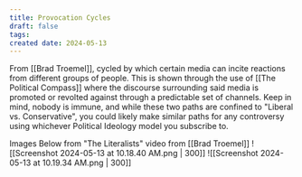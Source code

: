 ```yaml
---
title: Provocation Cycles
draft: false
tags: 
created date: 2024-05-13
---
```

From [[Brad Troemel]], cycled by which certain media can incite reactions from different groups of people. This is shown through the use of [[The Political Compass]] where the discourse surrounding said media is promoted or revolted against through a predictable set of channels. Keep in mind, nobody is immune, and while these two paths are confined to "Liberal vs. Conservative", you could likely make similar paths for any controversy using whichever Political Ideology model you subscribe to.

Images Below from "The Literalists" video from [[Brad Troemel]]
![[Screenshot 2024-05-13 at 10.18.40 AM.png | 300]]  ![[Screenshot 2024-05-13 at 10.19.34 AM.png | 300]] 